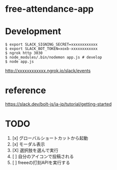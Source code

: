 # free-attendance-app



# Development

```
$ export SLACK_SIGNING_SECRET=xxxxxxxxxxxx
$ export SLACK_BOT_TOKEN=xoxb-xxxxxxxxxxxx
$ ngrok http 3030
$ node_modules/.bin/nodemon app.js # develop
$ node app.js
```

http://xxxxxxxxxxxx.ngrok.io/slack/events

# reference

https://slack.dev/bolt-js/ja-jp/tutorial/getting-started


# TODO

1. [x] グローバルショートカットから起動
2. [x] モーダル表示
3. [X] 選択肢を選んで実行
4. [ ] 自分のアイコンで投稿される
5. [ ] freeeの打刻APIを実行する
